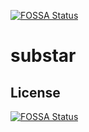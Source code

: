 [![FOSSA Status](https://app.fossa.io/api/projects/git%2Bgithub.com%2Ftitans-inc%2Fsubstar.svg?type=shield)](https://app.fossa.io/projects/git%2Bgithub.com%2Ftitans-inc%2Fsubstar?ref=badge_shield)

# substar

## License
[![FOSSA Status](https://app.fossa.io/api/projects/git%2Bgithub.com%2Ftitans-inc%2Fsubstar.svg?type=large)](https://app.fossa.io/projects/git%2Bgithub.com%2Ftitans-inc%2Fsubstar?ref=badge_large)